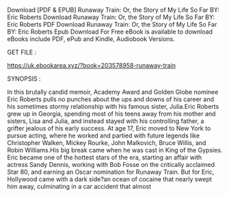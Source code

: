 Download [PDF & EPUB] Runaway Train: Or, the Story of My Life So Far BY: Eric   Roberts Download Runaway Train: Or, the Story of My Life So Far BY: Eric   Roberts PDF Download Runaway Train: Or, the Story of My Life So Far BY: Eric   Roberts Epub Download For Free eBook is available to download eBooks include PDF, ePub and Kindle, Audiobook Versions.

GET FILE :

https://uk.ebookarea.xyz/?book=203578958-runaway-train

SYNOPSIS : 

In this brutally candid memoir, Academy Award and Golden Globe nominee Eric Roberts pulls no punches about the ups and downs of his career and his sometimes stormy relationship with his famous sister, Julia.Eric Roberts grew up in Georgia, spending most of his teens away from his mother and sisters, Lisa and Julia, and instead stayed with his controlling father, a grifter jealous of his early success. At age 17, Eric moved to New York to pursue acting, where he worked and partied with future legends like Christopher Walken, Mickey Rourke, John Malkovich, Bruce Willis, and Robin Williams.His big break came when he was cast in King of the Gypsies. Eric became one of the hottest stars of the era, starting an affair with actress Sandy Dennis, working with Bob Fosse on the critically acclaimed Star 80, and earning an Oscar nomination for Runaway Train. But for Eric, Hollywood came with a dark side?an ocean of cocaine that nearly swept him away, culminating in a car accident that almost 
